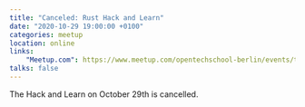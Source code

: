 ```yaml
---
title: "Canceled: Rust Hack and Learn"
date: "2020-10-29 19:00:00 +0100"
categories: meetup
location: online
links:
    "Meetup.com": https://www.meetup.com/opentechschool-berlin/events/txcprrybcnbmc/
talks: false
---
```


The Hack and Learn on October 29th is cancelled.
